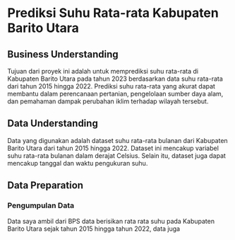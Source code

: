 # Prediksi Suhu Rata-rata Kabupaten Barito Utara
## Business Understanding
Tujuan dari proyek ini adalah untuk memprediksi suhu rata-rata di Kabupaten Barito Utara pada tahun 2023 berdasarkan data suhu rata-rata dari tahun 2015 hingga 2022. Prediksi suhu rata-rata yang akurat dapat membantu dalam perencanaan pertanian, pengelolaan sumber daya alam, dan pemahaman dampak perubahan iklim terhadap wilayah tersebut.
## Data Understanding
Data yang digunakan adalah dataset suhu rata-rata bulanan dari Kabupaten Barito Utara dari tahun 2015 hingga 2022. Dataset ini mencakup variabel suhu rata-rata bulanan dalam derajat Celsius. Selain itu, dataset juga dapat mencakup tanggal dan waktu pengukuran suhu.
## Data Preparation
### Pengumpulan Data
Data saya ambil dari BPS data berisikan rata rata suhu pada Kabupaten Barito Utara sejak tahun 2015 hingga tahun 2022, data juga 
